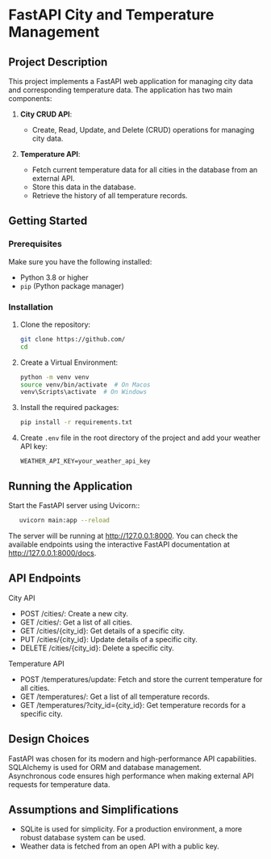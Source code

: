 # FastAPI City and Temperature Management

## Project Description

This project implements a FastAPI web application for managing city data and corresponding temperature data. The application has two main components:

1. **City CRUD API**:
   - Create, Read, Update, and Delete (CRUD) operations for managing city data.

2. **Temperature API**:
   - Fetch current temperature data for all cities in the database from an external API.
   - Store this data in the database.
   - Retrieve the history of all temperature records.

## Getting Started

### Prerequisites

Make sure you have the following installed:
- Python 3.8 or higher
- `pip` (Python package manager)

### Installation

1. Clone the repository:
   ```bash
   git clone https://github.com/
   cd 
   ```
2. Create a Virtual Environment:
   ```bash
   python -m venv venv
   source venv/bin/activate  # On Macos
   venv\Scripts\activate  # On Windows
   ```

3. Install the required packages:
    ```bash
   pip install -r requirements.txt
   ```
4. Create  `.env` file in the root directory of the project and add your weather API key:

   `WEATHER_API_KEY=your_weather_api_key`
   
   
## Running the Application

Start the FastAPI server using Uvicorn::
```bash
   uvicorn main:app --reload
   ```
The server will be running at http://127.0.0.1:8000. 
You can check the available endpoints using the interactive FastAPI documentation at http://127.0.0.1:8000/docs.  

## API Endpoints

City API  
- POST /cities/: Create a new city.  
- GET /cities/: Get a list of all cities.  
- GET /cities/{city_id}: Get details of a specific city.  
- PUT /cities/{city_id}: Update details of a specific city.  
- DELETE /cities/{city_id}: Delete a specific city.  

Temperature API  
- POST /temperatures/update: Fetch and store the current temperature for all cities.  
- GET /temperatures/: Get a list of all temperature records.  
- GET /temperatures/?city_id={city_id}: Get temperature records for a specific city.  


## Design Choices

FastAPI was chosen for its modern and high-performance API capabilities.  
SQLAlchemy is used for ORM and database management.  
Asynchronous code ensures high performance when making external API requests for temperature data.  


## Assumptions and Simplifications

- SQLite is used for simplicity. For a production environment, a more robust database system can be used.  
- Weather data is fetched from an open API with a public key.  

